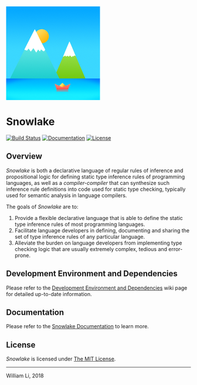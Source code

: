 ![Snowlake Logo](/resources/SnowlakeIcon_256.png)

# Snowlake

[![Build Status](https://travis-ci.org/libcxx/Snowlake.svg?branch=master)](https://travis-ci.org/libcxx/Snowlake)
[![Documentation](https://readthedocs.org/projects/snowlake/badge/?version=latest)](https://snowlake.readthedocs.io/en/latest/)
[![License](https://img.shields.io/badge/license-MIT-blue.svg)](https://opensource.org/licenses/MIT)

## Overview

*Snowlake* is both a declarative language of regular rules of inference
and propositional logic for defining static type inference rules of
programming languages, as well as a *compiler-compiler* that can
synthesize such inference rule definitions into code used for static type
checking, typically used for semantic analysis in language compilers.

The goals of *Snowlake* are to:

  1. Provide a flexible declarative language that is able to define the static
     type inference rules of most programming languages.
  2. Facilitate language developers in defining, documenting and sharing
     the set of type inference rules of any particular language.
  3. Alleviate the burden on language developers from implementing type
     checking logic that are usually extremely complex, tedious and error-prone.


## Development Environment and Dependencies

Please refer to the [Development Environment and Dependencies](https://github.com/libcxx/Snowlake/wiki/Development-Environment-and-Dependencies) wiki page for detailed up-to-date
information.


## Documentation

Please refer to the [Snowlake Documentation](https://snowlake.readthedocs.io/en/latest/)
to learn more.


## License
*Snowlake* is licensed under [The MIT License](http://opensource.org/licenses/MIT).

----

William Li, 2018
